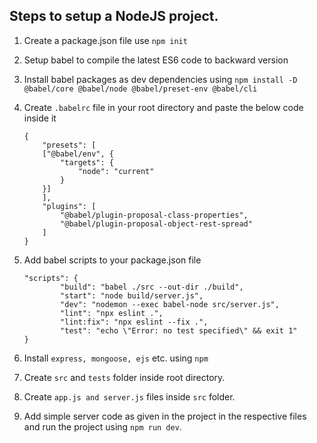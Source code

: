 ## Steps to setup a NodeJS project.

1. Create a package.json file use `npm init`
2. Setup babel to compile the latest ES6 code to backward version 

3. Install babel packages as dev dependencies using `npm install -D @babel/core @babel/node @babel/preset-env @babel/cli` 

4. Create `.babelrc` file in your root directory and paste the below code inside it

    ```
    {
        "presets": [
        ["@babel/env", {
            "targets": {
                "node": "current"
            }
        }]
        ],
        "plugins": [
            "@babel/plugin-proposal-class-properties",
            "@babel/plugin-proposal-object-rest-spread"
        ]
    }
    ```
5. Add babel scripts to your package.json file 

    ```
    "scripts": {
            "build": "babel ./src --out-dir ./build",
            "start": "node build/server.js",
            "dev": "nodemon --exec babel-node src/server.js",
            "lint": "npx eslint .",
            "lint:fix": "npx eslint --fix .",
            "test": "echo \"Error: no test specified\" && exit 1"
    }
    ```

6. Install `express, mongoose, ejs` etc. using `npm` 

7. Create `src` and `tests` folder inside root directory.

8. Create `app.js and server.js` files inside `src` folder.

9. Add simple server code as given in the project in the respective files and run the project using `npm run dev`.
    